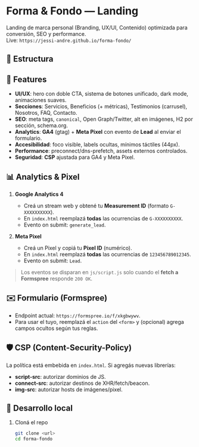 # Forma & Fondo — Landing

Landing de marca personal (Branding, UX/UI, Contenido) optimizada para conversión, SEO y performance.  
Live: `https://jessi-andre.github.io/forma-fondo/`

## 🧱 Estructura

## 🚀 Features
- **UI/UX**: hero con doble CTA, sistema de botones unificado, dark mode, animaciones suaves.
- **Secciones**: Servicios, Beneficios (+ métricas), Testimonios (carrusel), Nosotros, FAQ, Contacto.
- **SEO**: meta tags, `canonical`, Open Graph/Twitter, alt en imágenes, H2 por sección, schema.org.
- **Analytics**: **GA4** (gtag) + **Meta Pixel** con evento de **Lead** al enviar el formulario.
- **Accesibilidad**: foco visible, labels ocultas, mínimos táctiles (44px).
- **Performance**: preconnect/dns-prefetch, assets externos controlados.
- **Seguridad**: **CSP** ajustada para GA4 y Meta Pixel.

## 📊 Analytics & Pixel
1. **Google Analytics 4**
   - Creá un stream web y obtené tu **Measurement ID** (formato `G-XXXXXXXXXX`).
   - En `index.html` reemplazá **todas** las ocurrencias de `G-XXXXXXXXXX`.
   - Evento on submit: `generate_lead`.

2. **Meta Pixel**
   - Creá un Pixel y copiá tu **Pixel ID** (numérico).
   - En `index.html` reemplazá **todas** las ocurrencias de `123456789012345`.
   - Evento on submit: `Lead`.

> Los eventos se disparan en `js/script.js` solo cuando el **fetch a Formspree** responde `200 OK`.

## ✉️ Formulario (Formspree)
- Endpoint actual: `https://formspree.io/f/xkgbwywv`.
- Para usar el tuyo, reemplazá el `action` del `<form>` y (opcional) agrega campos ocultos según tus reglas.

## 🛡️ CSP (Content-Security-Policy)
La política está embebida en `index.html`. Si agregás nuevas librerías:
- **script-src**: autorizar dominios de JS.
- **connect-src**: autorizar destinos de XHR/fetch/beacon.
- **img-src**: autorizar hosts de imágenes/pixel.

## 🧪 Desarrollo local
1. Cloná el repo  
   ```bash
   git clone <url>
   cd forma-fondo
